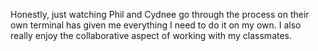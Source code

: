 Honestly, just watching Phil and Cydnee go through the process on their own terminal has given me everything I need to do it on my own. I also really enjoy the collaborative aspect of working with my classmates.
